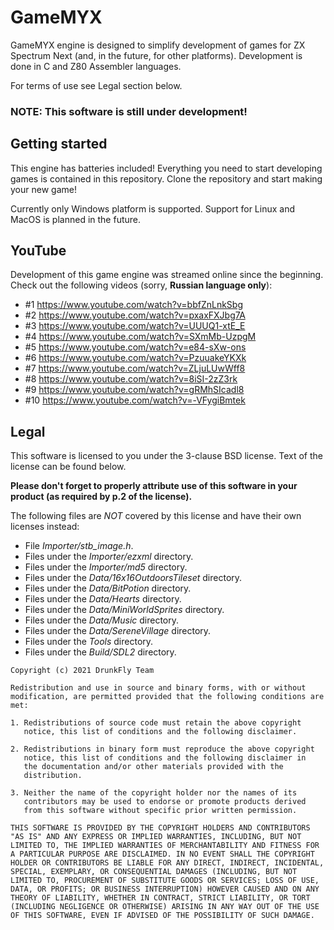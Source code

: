 GameMYX
=======

GameMYX engine is designed to simplify development of games for
ZX Spectrum Next (and, in the future, for other platforms). Development
is done in C and Z80 Assembler languages.

For terms of use see Legal section below.

<h3>NOTE: This software is still under development!</h3>

Getting started
---------------

This engine has batteries included! Everything you need to start
developing games is contained in this repository. Clone the repository
and start making your new game!

Currently only Windows platform is supported. Support for Linux and
MacOS is planned in the future.

YouTube
-------

Development of this game engine was streamed online since the beginning.
Check out the following videos (sorry, **Russian language only**):

* #1 https://www.youtube.com/watch?v=bbfZnLnkSbg
* #2 https://www.youtube.com/watch?v=pxaxFXJbg7A
* #3 https://www.youtube.com/watch?v=UUUQ1-xtE_E
* #4 https://www.youtube.com/watch?v=SXmMb-UzpgM
* #5 https://www.youtube.com/watch?v=e84-sXw-ons
* #6 https://www.youtube.com/watch?v=PzuuakeYKXk
* #7 https://www.youtube.com/watch?v=ZLjuLUwWff8
* #8 https://www.youtube.com/watch?v=8iSI-2zZ3rk
* #9 https://www.youtube.com/watch?v=gRMhSIcadl8
* #10 https://www.youtube.com/watch?v=-VFygiBmtek

Legal
-----

This software is licensed to you under the 3-clause BSD license.
Text of the license can be found below.

**Please don't forget to properly attribute use of this software in
your product (as required by p.2 of the license).**

The following files are *NOT* covered by this license and have their
own licenses instead:

* File *Importer/stb_image.h*.
* Files under the *Importer/ezxml* directory.
* Files under the *Importer/md5* directory.
* Files under the *Data/16x16OutdoorsTileset* directory.
* Files under the *Data/BitPotion* directory.
* Files under the *Data/Hearts* directory.
* Files under the *Data/MiniWorldSprites* directory.
* Files under the *Data/Music* directory.
* Files under the *Data/SereneVillage* directory.
* Files under the *Tools* directory.
* Files under the *Build/SDL2* directory.

```
Copyright (c) 2021 DrunkFly Team

Redistribution and use in source and binary forms, with or without
modification, are permitted provided that the following conditions are
met:

1. Redistributions of source code must retain the above copyright
   notice, this list of conditions and the following disclaimer.

2. Redistributions in binary form must reproduce the above copyright
   notice, this list of conditions and the following disclaimer in
   the documentation and/or other materials provided with the
   distribution.

3. Neither the name of the copyright holder nor the names of its
   contributors may be used to endorse or promote products derived
   from this software without specific prior written permission.

THIS SOFTWARE IS PROVIDED BY THE COPYRIGHT HOLDERS AND CONTRIBUTORS
"AS IS" AND ANY EXPRESS OR IMPLIED WARRANTIES, INCLUDING, BUT NOT
LIMITED TO, THE IMPLIED WARRANTIES OF MERCHANTABILITY AND FITNESS FOR
A PARTICULAR PURPOSE ARE DISCLAIMED. IN NO EVENT SHALL THE COPYRIGHT
HOLDER OR CONTRIBUTORS BE LIABLE FOR ANY DIRECT, INDIRECT, INCIDENTAL,
SPECIAL, EXEMPLARY, OR CONSEQUENTIAL DAMAGES (INCLUDING, BUT NOT
LIMITED TO, PROCUREMENT OF SUBSTITUTE GOODS OR SERVICES; LOSS OF USE,
DATA, OR PROFITS; OR BUSINESS INTERRUPTION) HOWEVER CAUSED AND ON ANY
THEORY OF LIABILITY, WHETHER IN CONTRACT, STRICT LIABILITY, OR TORT
(INCLUDING NEGLIGENCE OR OTHERWISE) ARISING IN ANY WAY OUT OF THE USE
OF THIS SOFTWARE, EVEN IF ADVISED OF THE POSSIBILITY OF SUCH DAMAGE.
```
